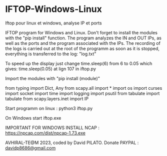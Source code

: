 # IFTOP-Windows-Linux
Iftop pour linux et windows, analyse IP et ports

IFTOP program for Windows and Linux. Don't forget to install the modules with the "pip install" function. The program analyzes the IN and OUT IPs, as well as the ports and the program associated with the IPs. The recording of the logs is carried out at the root of the programm as soon as it is stopped, everything is transferred to the log: "log.txt"

To speed up the display just change time.sleep(6) from 6 to 0.05 which gives: time.sleep(0.05) at lign 107 in iftop.py

Import the modules with "pip install (module)"

from typing import Dict, Any
from scapy.all import *
import os
import curses
import socket
import time
import logging
import psutil
from tabulate import tabulate
from scapy.layers.inet import IP

Start programm on linux : python3 iftop.py

On Windows start iftop.exe

IMPORTANT FOR WINDOWS INSTALL NCAP : https://npcap.com/dist/npcap-1.73.exe

AVHIRAL-TE@M 2023, coded by David PILATO.
Donate PAYPAL : davidp8686@gmail.com
